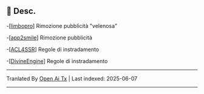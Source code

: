## 📃 Desc.
-[[limbopro](https://github.com/axtyet/Quan-X/tree/main/limbopro)]   Rimozione pubblicità "velenosa"

-[[app2smile](https://github.com/axtyet/Quan-X/tree/main/app2smile)] Rimozione pubblicità

-[[ACL4SSR](https://github.com/axtyet/Quan-X/tree/main/ACL4SSR)] Regole di instradamento

-[[DivineEngine](https://github.com/axtyet/Quan-X/tree/main/DivineEngine)] Regole di instradamento

---

Tranlated By [Open Ai Tx](https://github.com/OpenAiTx/OpenAiTx) | Last indexed: 2025-06-07

---